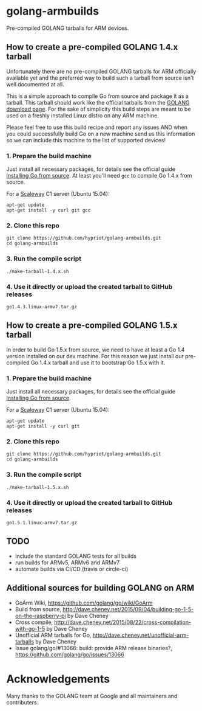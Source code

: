 # golang-armbuilds
Pre-compiled GOLANG tarballs for ARM devices.


## How to create a pre-compiled GOLANG 1.4.x tarball
Unfortunately there are no pre-compiled GOLANG tarballs for ARM officially available yet and
the preferred way to build such a tarball from source isn't well documented at all.

This is a simple approach to compile Go from source and package it as a tarball. This tarball
should work like the official tarballs from the [GOLANG download page](https://golang.org/dl/).
For the sake of simplicity this build steps are meant to be used on a freshly installed Linux
distro on any ARM machine.

Please feel free to use this build recipe and report any issues AND when you could
successfully build Go on a new machine send us this information so we can include this machine
to the list of supported devices!

### 1. Prepare the build machine

   Just install all necessary packages, for details see the official guide
   [Installing Go from source](https://golang.org/doc/install/source).
   At least you'll need `gcc` to compile Go 1.4.x from source.

   For a [Scaleway](https://www.scaleway.com) C1 server (Ubuntu 15.04):
   ```
   apt-get update
   apt-get install -y curl git gcc
   ```

### 2. Clone this repo
```
git clone https://github.com/hypriot/golang-armbuilds.git
cd golang-armbuilds
```

### 3. Run the compile script
```
./make-tarball-1.4.x.sh
```

### 4. Use it directly or upload the created tarball to GitHub releases
```
go1.4.3.linux-armv7.tar.gz
```


## How to create a pre-compiled GOLANG 1.5.x tarball
In order to build Go 1.5.x from source, we need to have at least a Go 1.4 version installed on
our dev machine. For this reason we just install our pre-compiled Go 1.4.x tarball and use it
to bootstrap Go 1.5.x with it.

### 1. Prepare the build machine

   Just install all necessary packages, for details see the official guide
   [Installing Go from source](https://golang.org/doc/install/source).

   For a [Scaleway](https://www.scaleway.com) C1 server (Ubuntu 15.04):
   ```
   apt-get update
   apt-get install -y curl git
   ```

### 2. Clone this repo
```
git clone https://github.com/hypriot/golang-armbuilds.git
cd golang-armbuilds
```

### 3. Run the compile script
```
./make-tarball-1.5.x.sh
```

### 4. Use it directly or upload the created tarball to GitHub releases
```
go1.5.1.linux-armv7.tar.gz
```


## TODO
- include the standard GOLANG tests for all builds
- run builds for ARMv5, ARMv6 and ARMv7
- automate builds via CI/CD (travis or circle-ci)


## Additional sources for building GOLANG on ARM
- GoArm Wiki, https://github.com/golang/go/wiki/GoArm
- Build from source, http://dave.cheney.net/2015/09/04/building-go-1-5-on-the-raspberry-pi by Dave Cheney
- Cross compile, http://dave.cheney.net/2015/08/22/cross-compilation-with-go-1-5 by Dave Cheney
- Unofficial ARM tarballs for Go, http://dave.cheney.net/unofficial-arm-tarballs by Dave Cheney
- Issue golang/go/#13066: build: provide ARM release binaries?, https://github.com/golang/go/issues/13066


# Acknowledgements
Many thanks to the GOLANG team at Google and all maintainers and contributers.
